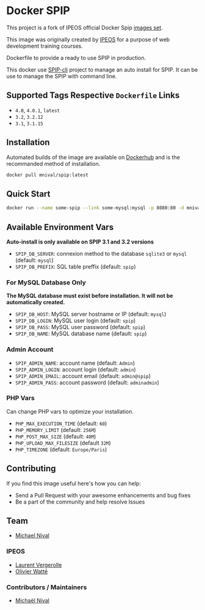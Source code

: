 # Docker SPIP

This project is a fork of IPEOS official Docker Spip [images set](https://hub.docker.com/r/ipeos/spip/).

This image was originally created by [IPEOS](http://www.ipeos.com) for a purpose of web development training courses.

Dockerfile to provide a ready to use SPIP in production.

This docker use [SPIP-cli](https://contrib.spip.net/SPIP-Cli) project to manage an auto install for SPIP. It can be use to manage the SPIP with command line.

## Supported Tags Respective `Dockerfile` Links

- `4.0`, `4.0.1`, `latest`
- `3.2`, `3.2.12`
- `3.1`, `3.1.15`

## Installation

Automated builds of the image are available on [Dockerhub](https://hub.docker.com/u/mnival/spip/) and is the recommanded method of installation.

```bash
docker pull mnival/spip:latest
```

## Quick Start

```bash
docker run --name some-spip --link some-mysql:mysql -p 8080:80 -d mnival/spip
```

## Available Environment Vars

**Auto-install is only available on SPIP 3.1 and 3.2 versions**

- `SPIP_DB_SERVER`: connexion method to the database `sqlite3` or `mysql` (default: `mysql`)
- `SPIP_DB_PREFIX`: SQL table preffix (default: `spip`)

### For MySQL Database Only

**The MySQL database must exist before installation. It will not be automatically created.**

- `SPIP_DB_HOST`: MySQL server hostname or IP (default: `mysql`)
- `SPIP_DB_LOGIN`: MySQL user login (default: `spip`)
- `SPIP_DB_PASS`: MySQL user password (default: `spip`)
- `SPIP_DB_NAME`: MySQL database name (default: `spip`)

### Admin Account

- `SPIP_ADMIN_NAME`: account name (default: `Admin`)
- `SPIP_ADMIN_LOGIN`: account login (default: `admin`)
- `SPIP_ADMIN_EMAIL`: account email (default: `admin@spip`)
- `SPIP_ADMIN_PASS`: account password (default: `adminadmin`)

### PHP Vars

Can change PHP vars to optimize your installation.

- `PHP_MAX_EXECUTION_TIME` (default: `60`)
- `PHP_MEMORY_LIMIT` (default: `256M`)
- `PHP_POST_MAX_SIZE` (default: `40M`)
- `PHP_UPLOAD_MAX_FILESIZE` (default `32M`)
- `PHP_TIMEZONE` (default: `Europe/Paris`)

## Contributing

If you find this image useful here's how you can help:

- Send a Pull Request with your awesome enhancements and bug fixes
- Be a part of the community and help resolve Issues

## Team

* [Michael Nival](https://github.com/mnival/)

### IPEOS

- [Laurent Vergerolle](https://github.com/psychoz971/)
- [Olivier Watté](https://github.com/owatte/)

### Contributors / Maintainers

- [Michaël Nival](https://github.com/mnival)
